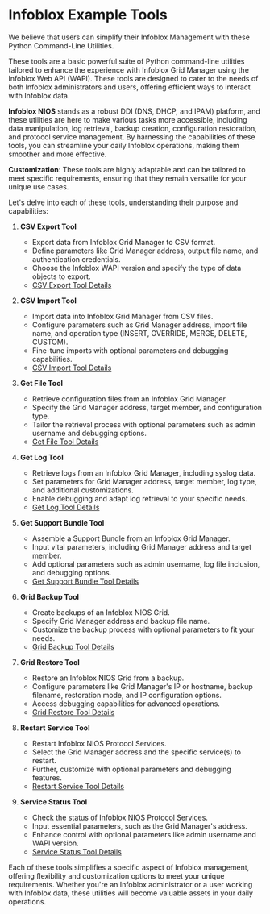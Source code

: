 # Infoblox Example Tools

We believe that users can simplify their Infoblox Management with these Python Command-Line
Utilities.

These tools are a basic powerful suite of Python command-line utilities tailored to enhance the
experience with Infoblox Grid Manager using the Infoblox Web API (WAPI). These tools are designed to
cater to the needs of both Infoblox administrators and users, offering efficient ways to interact
with Infoblox data.

**Infoblox NIOS** stands as a robust DDI (DNS, DHCP, and IPAM) platform, and these utilities are
here to make various tasks more accessible, including data manipulation, log retrieval, backup
creation, configuration restoration, and protocol service management. By harnessing the capabilities
of these tools, you can streamline your daily Infoblox operations, making them smoother and more
effective.

**Customization**: These tools are highly adaptable and can be tailored to meet specific
requirements, ensuring that they remain versatile for your unique use cases.

Let's delve into each of these tools, understanding their purpose and capabilities:

1. **CSV Export Tool**
    - Export data from Infoblox Grid Manager to CSV format.
    - Define parameters like Grid Manager address, output file name, and authentication credentials.
    - Choose the Infoblox WAPI version and specify the type of data objects to export.
    - [CSV Export Tool Details](csvexport.md)

2. **CSV Import Tool**
    - Import data into Infoblox Grid Manager from CSV files.
    - Configure parameters such as Grid Manager address, import file name, and operation type
      (INSERT, OVERRIDE, MERGE, DELETE, CUSTOM).
    - Fine-tune imports with optional parameters and debugging capabilities.
    - [CSV Import Tool Details](csvimport.md)

3. **Get File Tool**
    - Retrieve configuration files from an Infoblox Grid Manager.
    - Specify the Grid Manager address, target member, and configuration type.
    - Tailor the retrieval process with optional parameters such as admin username and debugging
      options.
    - [Get File Tool Details](get_file.md)

4. **Get Log Tool**
    - Retrieve logs from an Infoblox Grid Manager, including syslog data.
    - Set parameters for Grid Manager address, target member, log type, and additional
      customizations.
    - Enable debugging and adapt log retrieval to your specific needs.
    - [Get Log Tool Details](get_log.md)

5. **Get Support Bundle Tool**
    - Assemble a Support Bundle from an Infoblox Grid Manager.
    - Input vital parameters, including Grid Manager address and target member.
    - Add optional parameters such as admin username, log file inclusion, and debugging options.
    - [Get Support Bundle Tool Details](get_supportbundle.md)

6. **Grid Backup Tool**
    - Create backups of an Infoblox NIOS Grid.
    - Specify Grid Manager address and backup file name.
    - Customize the backup process with optional parameters to fit your needs.
    - [Grid Backup Tool Details](grid_backup.md)

7. **Grid Restore Tool**
    - Restore an Infoblox NIOS Grid from a backup.
    - Configure parameters like Grid Manager's IP or hostname, backup filename, restoration mode,
      and IP configuration options.
    - Access debugging capabilities for advanced operations.
    - [Grid Restore Tool Details](grid_restore.md)

8. **Restart Service Tool**
    - Restart Infoblox NIOS Protocol Services.
    - Select the Grid Manager address and the specific service(s) to restart.
    - Further, customize with optional parameters and debugging features.
    - [Restart Service Tool Details](restart_service.md)

9. **Service Status Tool**
    - Check the status of Infoblox NIOS Protocol Services.
    - Input essential parameters, such as the Grid Manager's address.
    - Enhance control with optional parameters like admin username and WAPI version.
    - [Service Status Tool Details](restart_status.md)

Each of these tools simplifies a specific aspect of Infoblox management, offering flexibility and
customization options to meet your unique requirements. Whether you're an Infoblox administrator or
a user working with Infoblox data, these utilities will become valuable assets in your daily
operations.
